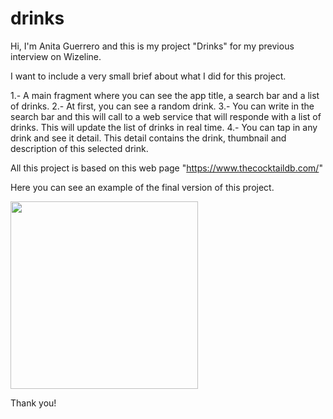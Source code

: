 # drinks

Hi, I'm Anita Guerrero and this is my project "Drinks" for my previous interview on Wizeline.

I want to include a very small brief about what I did for this project.

1.- A main fragment where you can see the app title, a search bar and a list of drinks.
2.- At first, you can see a random drink.
3.- You can write in the search bar and this will call to a web service that will responde with a list of drinks. This will update the list of drinks in real time.
4.- You can tap in any drink and see it detail. This detail contains the drink, thumbnail and description of this selected drink.

All this project is based on this web page "https://www.thecocktaildb.com/"

Here you can see an example of the final version of this project.

<img src="https://github.com/AnaGuerreroH/drinks/assets/99692062/7d05c871-c457-4fbc-a298-eb38e62b0644" width="300px"/>

Thank you!
